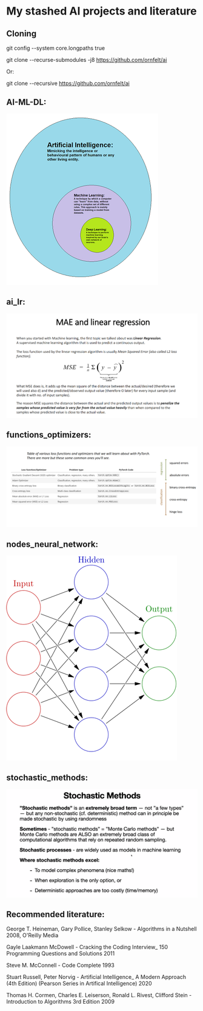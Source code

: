 # My stashed AI projects and literature

## Cloning

git config --system core.longpaths true


git clone --recurse-submodules -j8 https://github.com/ornfelt/ai


Or:


git clone --recursive https://github.com/ornfelt/ai

## AI-ML-DL:
![AI-ML-DL](./images/ai-ml-dl.png?raw=true "AI-ML-DL")

## ai_lr:
![ai_lr](./images/ai_lr.png?raw=true "ai_lr")

## functions_optimizers:
![functions_optimizers](./images/functions_optimizers.png?raw=true "functions_optimizers")

## nodes_neural_network:
![nodes_neural_network](./images/nodes_neural_network.png?raw=true "nodes_neural_network")

## stochastic_methods:
![stochastic_methods](./images/stochastic_methods.png?raw=true "stochastic_methods")


## Recommended literature:

George T. Heineman, Gary Pollice, Stanley Selkow - Algorithms in a Nutshell 2008, O'Reilly Media

Gayle Laakmann McDowell - Cracking the Coding Interview_ 150 Programming Questions and Solutions 2011

Steve M. McConnell - Code Complete 1993

Stuart Russell, Peter Norvig - Artificial Intelligence_ A Modern Approach (4th Edition) (Pearson Series in Artifical Intelligence) 2020

Thomas H. Cormen, Charles E. Leiserson, Ronald L. Rivest, Clifford Stein - Introduction to Algorithms 3rd Edition 2009